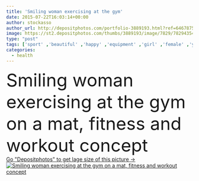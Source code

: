 ```yaml
---
title: 'Smiling woman exercising at the gym'
date: 2015-07-22T16:03:14+00:00
author: stockasso
author_url: http://depositphotos.com/portfolio-3889193.html?ref=64678756
image: https://st2.depositphotos.com/thumbs/3889193/image/7829/78294354/api_thumb_450.jpg?forcejpeg=true
type: "post"
tags: ['sport' ,'beautiful' ,'happy' ,'equipment' ,'girl' ,'female' ,'young' ,'smiling' ,'beauty' ,'serene' ,'energy' ,'health' ,'preparation' ,'wellbeing' ,'teenager' ,'position' ,'active' ,'woman' ,'sportive' ,'fit' ,'fitness' ,'looking' ,'gym' ,'exercise' ,'Exercising' ,'strength' ,'floor' ,'club' ,'training' ,'At' ,'wellness' ,'determination' ,'mat' ,'slim' ,'thin' ,'Stretching' ,'athletic' ,'effort' ,'workout' ,'sweating' ,'and' ,'endurance' ,'sportswear' ,'expressing positivity' ,'looking at camera' ,'body care' ,'Healthy Lifestyle' ,'weight loss' ,'face down' ,'Fitness Club' ]
categories: 
  - health
---
```

<div aling="center">
            <font size="60"> Smiling woman exercising at the gym on a mat, fitness and workout concept</font>   
</div>
<div>
    <a href='https://depositphotos.com/78294354/stock-photo-smiling-woman-exercising-at-the.html?ref=64678756' target=_blank > Go "Depositphotos" to get lage size of this picture ->
        <img href='https://depositphotos.com/78294354/stock-photo-smiling-woman-exercising-at-the.html?ref=64678756' src='https://st2.depositphotos.com/3889193/7829/i/950/depositphotos_78294354-stock-photo-smiling-woman-exercising-at-the.jpg?forcejpeg=true' alt='Smiling woman exercising at the gym on a mat, fitness and workout concept' >
    </a>
</div>

